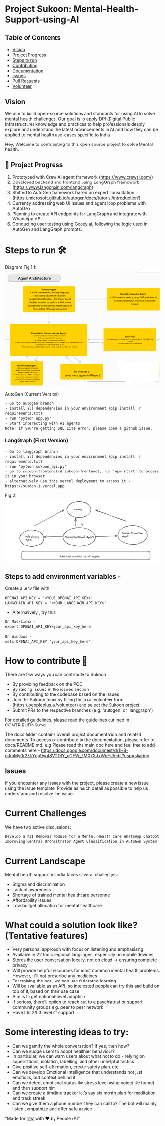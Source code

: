 # Project Sukoon: Mental-Health-Support-using-AI

## Table of Contents

- [Vision](#Vision)
- [Project Progress](#Project-Progress)
- [Steps to run](#Steps-to-run)
- [Contributing](#How-to-contribute)
- [Documentation](#documentation)
- [Issues](#issues)
- [Pull Requests](#pull-requests)
- [Volunteer](#volunteer)

## Vision
We aim to build open-source solutions and standards for using AI to solve mental health challenges. Our goal is to apply DPI (Digital Public Infrastructure) knowledge and practices to help professionals deeply explore and understand the latest advancements in AI and how they can be applied to mental health use-cases specific to India.

Hey, Welcome to contributing to this open source project to solve Mental health.

## 🚀 Project Progress

1. Prototyped with Crew AI agent framework (https://www.crewai.com/)
2. Developed backend and frontend using LangGraph framework (https://www.langchain.com/langgraph)
3. Shifted to AutoGen framework based on expert consultation (https://microsoft.github.io/autogen/docs/tutorial/introduction/)
4. Currently addressing web UI issues and agent loop problems with AutoGen
5. Planning to create API endpoints for LangGraph and integrate with WhatsApp API
6. Conducting user testing using Gooey.ai, following the logic used in AutoGen and LangGraph prompts.

# Steps to run 🛠️

Diagram Fig 1.1: ![Showing-Technical-Archtecture](archive/agent_arch.png)

AutoGen (Current Version)
```
- Go to autogen branch
- install all dependencies in your environment (pip install -r requirements.txt)
- run 'python app.py' 
- Start interacting with AI agents
Note: if you're getting SQL Lite error, please open a github issue.
```

### LangGraph (First Version)
```
- Go to langgraph branch
- install all dependencies in your environment (pip install -r requirements.txt)
- run 'python sukoon_api.py' 
- go to sukoon-frontend(cd sukoon-frontend), run 'npm start' to access it in your browser.
- alternatively use this vercel deployment to access it - https://sukoon-1.vercel.app
```

Fig 2: ![Simplified-Architecture](archive/arch_1.png)

## Steps to add environment variables - 
Create a .env file with:
```
OPENAI_API_KEY = '<YOUR_OPENAI_API_KEY>' 
LANGCHAIN_API_KEY = '<YOUR_LANGCHAIN_API_KEY>'
```
- Alternatively , try this:
```
On Mac/Linux -
export OPENAI_API_KEY=your_api_key_here

On Windows -
setx OPENAI_API_KEY "your_api_key_here"
```

# How to contribute 🤝
There are few ways you can contribute to Sukoon

- By providing feedback on the POC
- By raising issues in the issues section
- By contributing to the codebase based on the issues
- Join the Sukoon team by filling the p+ai volunteer form (https://peopleplus.ai/volunteer) and select the Sukoon project.
- Submit PRs to the respective branches (e.g. 'autogen' or 'langgraph')

For detailed guidelines, please read the guidelines outlined in CONTRIBUTING.md

The docs folder contains overall project documentation and related documents. To access or contribute to the documentation, please refer to docs/README.md.
e.g Please read the main doc here and feel free to add comments here - https://docs.google.com/document/d/1H8-oJmMy0r28kYup9vqt8VGDlY_cCFW_2M07XJxWpFU/edit?usp=sharing 

## Issues

If you encounter any issues with the project, please create a new issue using the issue template. Provide as much detail as possible to help us understand and resolve the issue.

# Current Challenges
We have two active discussions:
```
Develop a PII Removal Module for a Mental Health Care WhatsApp Chatbot
Improving Central Orchestrator Agent Classification in AutoGen System
```

# Current Landscape
Mental health support in India faces several challenges:

* Stigma and discrimination
* Lack of awareness
* Shortage of trained mental healthcare personnel
* Affordability issues
* Low budget allocation for mental healthcare

# What could a solution look like? (Tentative features) 
* Very personal approach with focus on listening and emphasising
* Available in 22 Indic regional languages, especially on mobile devices
* Stores the user conversation locally, not on cloud -> ensuring complete privacy
* Will provide helpful resources for most common mental health problems. However, it'll not prescribe any medicines
* For training the bot , we can use federated learning
* Will be available as an API, so interested people can try this and build on top of it, based on their use case
* Aim is to get national-level adoption
* If serious, there’ll option to reach out to a psychiatrist or support community groups e.g. peer to peer network
* Have L1/L2/L3 level of support 

# Some interesting ideas to try: 
* Can we gamify the whole conversation? If yes, then how? 
* Can we nudge users to adopt healthier behaviour? 
* In particular, we can warn users about what not to do - relying on superstitions, isolation, labelling, and other unhelpful tactics
* Give positive self-affirmation, create safety plan, etc
* Can we develop Emotional Intelligence that understands not just emotions, but context behind it
* Can we detect emotional status ike stress level using voice(like hume) and then support him
* Can we create a timeline tracker let’s say six month plan for meditation and track streak
* Can we give them a phone number they can call to? The bot will mainly listen , empathize and offer safe advice

“Made for 🇮🇳 with ❤️ by People+AI”
